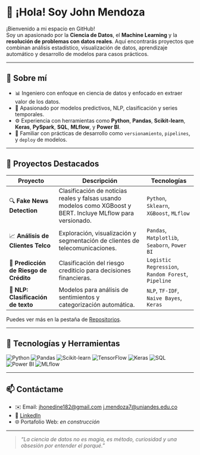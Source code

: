 # 👋 ¡Hola! Soy John Mendoza

¡Bienvenido a mi espacio en GitHub!  
Soy un apasionado por la **Ciencia de Datos**, el **Machine Learning** y la **resolución de problemas con datos reales**. Aquí encontrarás proyectos que combinan análisis estadístico, visualización de datos, aprendizaje automático y desarrollo de modelos para casos prácticos.

---

## 🚀 Sobre mí

- 📊 Ingeniero con enfoque en ciencia de datos y enfocado en extraer valor de los datos.
- 🧠 Apasionado por modelos predictivos, NLP, clasificación y series temporales.
- ⚙️ Experiencia con herramientas como **Python**, **Pandas**, **Scikit-learn**, **Keras**, **PySpark**, **SQL**, **MLflow**, y **Power BI**.
- 🧰 Familiar con prácticas de desarrollo como `versionamiento`, `pipelines`, y `deploy` de modelos.

---

## 📂 Proyectos Destacados

| Proyecto | Descripción | Tecnologías |
|---------|-------------|-------------|
| 🔍 **Fake News Detection** | Clasificación de noticias reales y falsas usando modelos como XGBoost y BERT. Incluye MLflow para versionado. | `Python`, `Sklearn`, `XGBoost`, `MLflow` |
| 📈 **Análisis de Clientes Telco** | Exploración, visualización y segmentación de clientes de telecomunicaciones. | `Pandas`, `Matplotlib`, `Seaborn`, `Power BI` |
| 🧾 **Predicción de Riesgo de Crédito** | Clasificación del riesgo crediticio para decisiones financieras. | `Logistic Regression`, `Random Forest`, `Pipeline` |
| 🤖 **NLP: Clasificación de texto** | Modelos para análisis de sentimientos y categorización automática. | `NLP`, `TF-IDF`, `Naive Bayes`, `Keras` |

Puedes ver más en la pestaña de [Repositorios](https://github.com/jhonedine?tab=repositories).

---

## 🧰 Tecnologías y Herramientas

![Python](https://img.shields.io/badge/-Python-3776AB?logo=python&logoColor=white)
![Pandas](https://img.shields.io/badge/-Pandas-150458?logo=pandas)
![Scikit-learn](https://img.shields.io/badge/-Scikit--learn-F7931E?logo=scikit-learn&logoColor=white)
![TensorFlow](https://img.shields.io/badge/-TensorFlow-FF6F00?logo=tensorflow&logoColor=white)
![Keras](https://img.shields.io/badge/-Keras-D00000?logo=keras&logoColor=white)
![SQL](https://img.shields.io/badge/-SQL-4479A1?logo=postgresql&logoColor=white)
![Power BI](https://img.shields.io/badge/-Power%20BI-F2C811?logo=powerbi&logoColor=black)
![MLflow](https://img.shields.io/badge/-MLflow-0078D4?logo=mlflow&logoColor=white)

---

## 📫 Contáctame

- ✉️ Email:
jhonedine182@gmail.com
 j.mendoza7@uniandes.edu.co  
- 💼 [LinkedIn](https://www.linkedin.com/in/jhon-mendoza182)  
- 🌐 Portafolio Web: _en construcción_

---

> _“La ciencia de datos no es magia, es método, curiosidad y una obsesión por entender el porqué.”_
